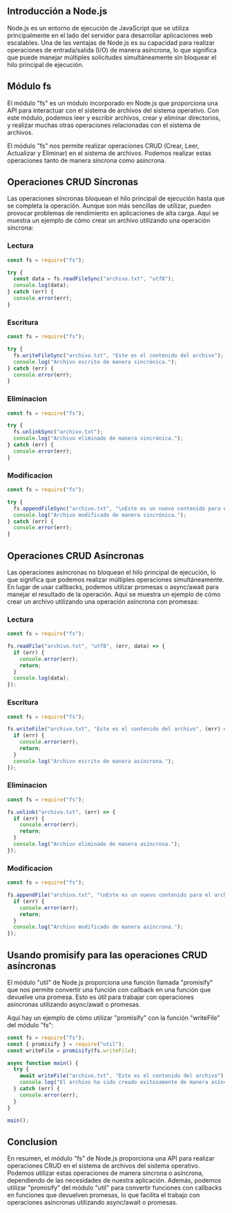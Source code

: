 ## Introducción a Node.js

Node.js es un entorno de ejecución de JavaScript que se utiliza principalmente en el lado del servidor para desarrollar aplicaciones web escalables. Una de las ventajas de Node.js es su capacidad para realizar operaciones de entrada/salida (I/O) de manera asíncrona, lo que significa que puede manejar múltiples solicitudes simultáneamente sin bloquear el hilo principal de ejecución.

## Módulo fs

El módulo "fs" es un módulo incorporado en Node.js que proporciona una API para interactuar con el sistema de archivos del sistema operativo. Con este módulo, podemos leer y escribir archivos, crear y eliminar directorios, y realizar muchas otras operaciones relacionadas con el sistema de archivos.

El módulo "fs" nos permite realizar operaciones CRUD (Crear, Leer, Actualizar y Eliminar) en el sistema de archivos. Podemos realizar estas operaciones tanto de manera síncrona como asíncrona.

## Operaciones CRUD Síncronas

Las operaciones síncronas bloquean el hilo principal de ejecución hasta que se completa la operación. Aunque son más sencillas de utilizar, pueden provocar problemas de rendimiento en aplicaciones de alta carga. Aquí se muestra un ejemplo de cómo crear un archivo utilizando una operación síncrona:

### Lectura

```javascript
const fs = require("fs");

try {
  const data = fs.readFileSync("archivo.txt", "utf8");
  console.log(data);
} catch (err) {
  console.error(err);
}
```

### Escritura

```javascript
const fs = require("fs");

try {
  fs.writeFileSync("archivo.txt", "Este es el contenido del archivo");
  console.log("Archivo escrito de manera sincrónica.");
} catch (err) {
  console.error(err);
}
```

### Eliminacion

```javascript
const fs = require("fs");

try {
  fs.unlinkSync("archivo.txt");
  console.log("Archivo eliminado de manera sincrónica.");
} catch (err) {
  console.error(err);
}
```

### Modificacion

```javascript
const fs = require("fs");

try {
  fs.appendFileSync("archivo.txt", "\nEste es un nuevo contenido para el archivo");
  console.log("Archivo modificado de manera sincrónica.");
} catch (err) {
  console.error(err);
}
```

## Operaciones CRUD Asíncronas

Las operaciones asíncronas no bloquean el hilo principal de ejecución, lo que significa que podemos realizar múltiples operaciones simultáneamente. En lugar de usar callbacks, podemos utilizar promesas o async/await para manejar el resultado de la operación. Aquí se muestra un ejemplo de cómo crear un archivo utilizando una operación asíncrona con promesas:

### Lectura

```javascript
const fs = require("fs");

fs.readFile("archivo.txt", "utf8", (err, data) => {
  if (err) {
    console.error(err);
    return;
  }
  console.log(data);
});
```

### Escritura

```javascript
const fs = require("fs");

fs.writeFile("archivo.txt", "Este es el contenido del archivo", (err) => {
  if (err) {
    console.error(err);
    return;
  }
  console.log("Archivo escrito de manera asíncrona.");
});
```

### Eliminacion

```javascript
const fs = require("fs");

fs.unlink("archivo.txt", (err) => {
  if (err) {
    console.error(err);
    return;
  }
  console.log("Archivo eliminado de manera asíncrona.");
});
```

### Modificacion

```javascript
const fs = require("fs");

fs.appendFile("archivo.txt", "\nEste es un nuevo contenido para el archivo", (err) => {
  if (err) {
    console.error(err);
    return;
  }
  console.log("Archivo modificado de manera asíncrona.");
});
```

## Usando promisify para las operaciones CRUD asíncronas

El módulo "util" de Node.js proporciona una función llamada "promisify" que nos permite convertir una función con callback en una función que devuelve una promesa. Esto es útil para trabajar con operaciones asíncronas utilizando async/await o promesas.

Aquí hay un ejemplo de cómo utilizar "promisify" con la función "writeFile" del módulo "fs":

```javascript
const fs = require("fs");
const { promisify } = require("util");
const writeFile = promisify(fs.writeFile);

async function main() {
  try {
    await writeFile("archivo.txt", "Este es el contenido del archivo");
    console.log("El archivo ha sido creado exitosamente de manera asíncrona.");
  } catch (err) {
    console.error(err);
  }
}

main();
```

## Conclusion

En resumen, el módulo "fs" de Node.js proporciona una API para realizar operaciones CRUD en el sistema de archivos del sistema operativo. Podemos utilizar estas operaciones de manera síncrona o asíncrona, dependiendo de las necesidades de nuestra aplicación. Además, podemos utilizar "promisify" del módulo "util" para convertir funciones con callbacks en funciones que devuelven promesas, lo que facilita el trabajo con operaciones asíncronas utilizando async/await o promesas.
